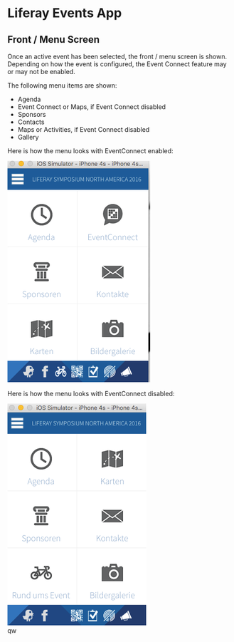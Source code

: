 # Liferay Events App

## Front / Menu Screen

Once an active event has been selected, the front / menu screen is shown. Depending on how the event is configured, the Event Connect feature may or may not be enabled. 

The following menu items are shown: 

- Agenda
- Event Connect or Maps, if Event Connect disabled
- Sponsors
- Contacts
- Maps or Activities, if Event Connect disabled
- Gallery

Here is how the menu looks with EventConnect enabled:

<div class="text-center">
    <img src="eventsapp_menu_eventconnect.png">
</div>

Here is how the menu looks with EventConnect disabled:

<div class="text-center">
    <img src="eventsapp_menu_noeventconnect.png">
</div>
qw